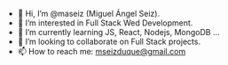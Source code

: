 - 👋 Hi, I’m @maseiz (Miguel Ángel Seiz).
- 👀 I’m interested in Full Stack Wed Development.
- 🌱 I’m currently learning JS, React, Nodejs, MongoDB ...
- 💞️ I’m looking to collaborate on Full Stack projects.
- 📫 How to reach me: mseizduque@gmail.com 

<!---
maseiz/maseiz is a ✨ special ✨ repository because its `README.md` (this file) appears on your GitHub profile.
You can click the Preview link to take a look at your changes.
--->
